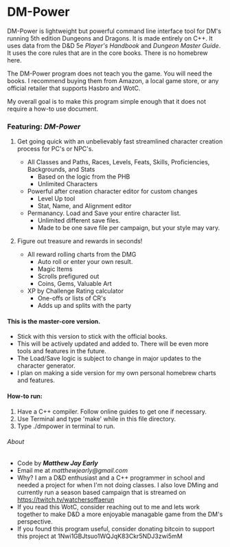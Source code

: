 # DM-Power
DM-Power is lightweight but powerful command line interface tool for DM's running 5th edition Dungeons and Dragons. It is made entirely on C++. It uses data from the D&D 5e _Player's Handbook_ and _Dungeon Master Guide_. It uses the core rules that are in the core books. There is no homebrew here. 

The DM-Power program does not teach you the game. You will need the books. I recommend buying them from Amazon, a local game store, or any official retailer that supports Hasbro and WotC. 

My overall goal is to make this program simple enough that it does not require a how-to use document.

### Featuring: *DM-Power*

1. Get going quick with an unbelievably fast streamlined character creation process for PC's or NPC's.
    * All Classes and Paths, Races, Levels, Feats, Skills, Proficiencies, Backgrounds, and Stats
        * Based on the logic from the PHB 
        * Unlimited Characters
    * Powerful after creation character editor for custom changes
        * Level Up tool
        * Stat, Name, and Alignment editor
    * Permanancy. Load and Save your entire character list. 
        * Unlimited different save files.
        * Made to be one save file per campaign, but your style may vary.

2. Figure out treasure and rewards in seconds!
    * All reward rolling charts from the DMG
        * Auto roll or enter your own result.
        * Magic Items
        * Scrolls prefigured out
        * Coins, Gems, Valuable Art
    * XP by Challenge Rating calculator
        * One-offs or lists of CR's 
        * Adds up and splits with the party

#### This is the master-core version.

* Stick with this version to stick with the official books.
* This will be actively updated and added to. There will be even more tools and features in the future.
* The Load/Save logic is subject to change in major updates to the character generator.
* I plan on making a side version for my own personal homebrew charts and features.

#### How-to run:

1. Have a C++ compiler. Follow online guides to get one if necessary.
2. Use Terminal and type 'make' while in this file directory.
3. Type ./dmpower in terminal to run.

###### About
* Code by 
**_Matthew Jay Early_** 
* Email me at 
_matthewjearly@gmail.com_
* Why? I am a D&D enthusiast and a C++ programmer in school and needed a project for when I'm not doing classes. I also love DMing and currently run a season based campaign that is streamed on https://twitch.tv/watchersoffaerun
* If you read this WotC, consider reaching out to me and lets work together to make D&D a more enjoyable managable game from the DM's perspective.
* If you found this program useful, consider donating bitcoin to support this project at 1Nwi1GBJtsuo1WQJqK83Ckr5NDJ3zwi5mM
